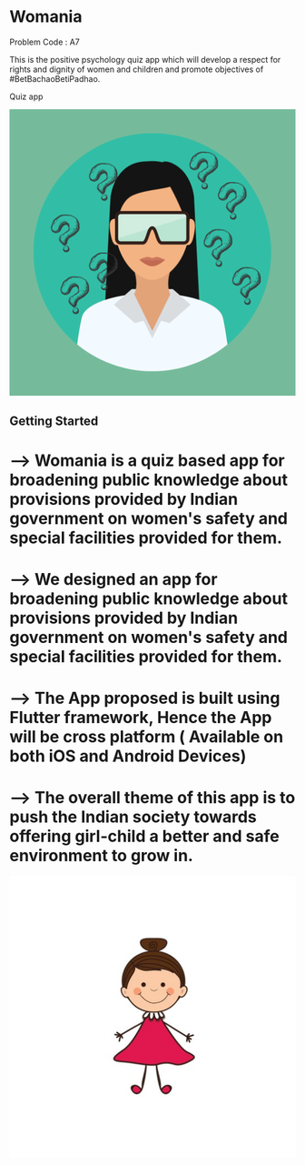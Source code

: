 
# Womania

Problem Code : A7

This is the positive psychology quiz app which will develop a respect for rights and dignity of women and children and promote objectives of #BetBachaoBetiPadhao.

Quiz app 

![App Icon](https://raw.githubusercontent.com/mrcodefrost/A7_Elementalists/main/Extras/Icon%20Image.png)

## Getting Started

# --> Womania is a quiz based app for broadening public knowledge about provisions provided by Indian government on women's safety and special facilities provided for them.
# --> We designed an app for broadening public knowledge about provisions provided by Indian government on women's safety and special facilities provided for them.
# --> The App proposed is built using Flutter framework, Hence the App will be cross platform ( Available on both iOS and Android Devices)
# --> The overall theme of this app is to push the Indian society towards offering girl-child a better and safe environment to grow in.


![Girl Pic](https://raw.githubusercontent.com/mrcodefrost/A7_Elementalists/main/Extras/Girl%20Pic.jpg)